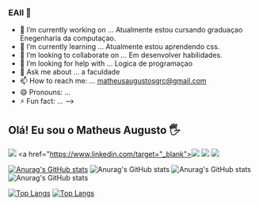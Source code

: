 ### EAII 👋

- 🔭 I’m currently working on ... Atualmente estou cursando graduaçao Enegenharia da computaçao. 
- 🌱 I’m currently learning ... Atualmente estou aprendendo css.
- 👯 I’m looking to collaborate on ... Em desenvolver habilidades.
- 🤔 I’m looking for help with ... Logica de programaçao 
- 💬 Ask me about ... a faculdade
- 📫 How to reach me: ... matheusaugustosgrc@gmail.com
- 😄 Pronouns: ...
- ⚡ Fun fact: ...
-->
## Olá! Eu sou o Matheus Augusto 🖐️


<a href = "matheusaugustosgrc@gmail.com"><img src="https://img.shields.io/badge/Gmail-D14836?style=for-the-badge&logo=gmail&logoColor=white" target="_blank"></a>
<a href="https://www.linkedin.com/target="_blank"><img src="https://img.shields.io/badge/-LinkedIn-%230077B5?style=for-the-badge&logo=linkedin&logoColor=white" target="_blank"></a>
 <a href="https://www.instagram.com/matheusaugusto.ofc/?next=%2F" target="_blank"><img src="https://img.shields.io/badge/-Instagram-%23E4405F?style=for-the-badge&logo=instagram&logoColor=white" target="_blank"></a>
 <a href="https://discord.gg/" target="_blank"><img src="https://img.shields.io/badge/Discord-7289DA?style=for-the-badge&logo=discord&logoColor=white" target="_blank"></a> 
 
[![Anurag's GitHub stats](https://github-readme-stats.vercel.app/api?username=matheus-cmais)](https://github.com/anuraghazra/github-readme-stats)
![Anurag's GitHub stats](https://github-readme-stats.vercel.app/api?username=matheus-cmais&hide=contribs,prs)
![Anurag's GitHub stats](https://github-readme-stats.vercel.app/api?username=matheus-cmais&count_private=true)
![Anurag's GitHub stats](https://github-readme-stats.vercel.app/api?username=matheus-cmais&show_icons=true)

[![Top Langs](https://github-readme-stats.vercel.app/api/top-langs/?username=matheus-cmais)](https://github.com/anuraghazra/github-readme-stats)
[![Top Langs](https://github-readme-stats.vercel.app/api/top-langs/?username=matheus-cmais&hide=javascript,html)](https://github.com/anuraghazra/github-readme-stats)
